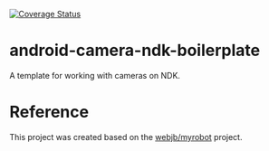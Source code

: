 [![Coverage Status](https://coveralls.io/repos/github/anishitani/android-camera-ndk-boilerplate/badge.svg?branch=master)](https://coveralls.io/github/anishitani/android-camera-ndk-boilerplate?branch=master)

# android-camera-ndk-boilerplate
A template for working with cameras on NDK.

# Reference
This project was created based on the [webjb/myrobot](https://github.com/webjb/myrobot) project.
